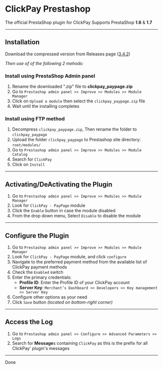 # ClickPay Prestashop

The official PrestaShop plugin for ClickPay
Supports PrestaShop **1.6** & **1.7**

---

## Installation

Download the compressed version from Releases page ([3.4.2](https://github.com/clickpaysa/Clickpay-Prestashop/releases/download/3.4.2/clickpay_paypage.zip))


*Then use of of the following 2 mehods:*

### Install using PrestaShop Admin panel

1. Rename the downloaded ".zip" file to **clickpay_paypage.zip**
2. Go to `Prestashop admin panel >> Improve >> Modules >> Module Manager`
3. Click on `Upload a module` then select the `clickpay_paypage.zip` file
4. Wait until the installing completes

### Install using FTP method

1. Decompress `clickpay_paypage.zip`, Then rename the folder to `clickpay_paypage`
2. Upload the folder `clickpay_paypage` to Prestashop site directory: `root/modules/`
3. Go to `Prestashop admin panel >> Improve >> Modules >> Module Catalog`
4. Search for `ClickPay`
5. Click on `Install`

---

## Activating/DeActivating the Plugin

1. Go to `Prestashop admin panel >> Improve >> Modules >> Module Manager`
2. Look for `ClickPay - PayPage` module
3. Click the `Enable` button in case the module disabled
4. From the drop down menu, Select `Disable` to disable the module

---

## Configure the Plugin

1. Go to `Prestashop admin panel >> Improve >> Modules >> Module Manager`
2. Look for `ClickPay - PayPage` module, and click `configure`
3. Navigate to the preferred payment method from the available list of ClickPay payment methods
4. Check the `Enabled` switch
5. Enter the primary credentials:
   - **Profile ID**: Enter the Profile ID of your ClickPay account
   - **Server Key**: `Merchant’s Dashboard >> Developers >> Key management >> Server Key`
6. Configure other options as your need
7. Click `Save` button *(located on bottom-right corner)*

---

## Access the Log

1. Go to `Prestashop admin panel >> Configure >> Advanced Parameters >> Logs`
2. Search for **Message**s containing `ClickPay` as this is the prefix for all ClickPay' plugin's messages

---

Done
